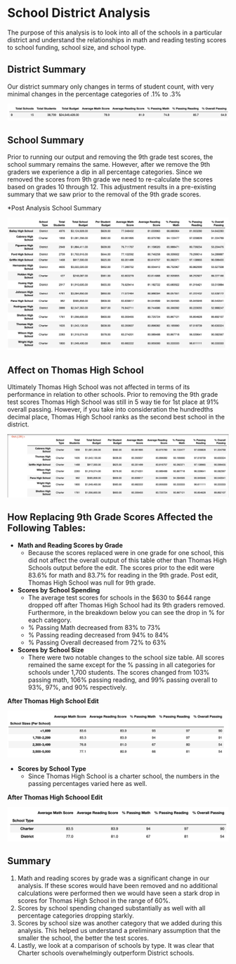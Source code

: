 # School District Analysis

The purpose of this analysis is to look into all of the schools in a particular district and understand the relationships in math and reading testing scores to school funding, school size, and school type.

## District Summary

Our district summary only changes in terms of student count, with very minimal changes in the percentage categories of .1% to .3%

![](Resources/post_district_summary.png)

## School Summary

Prior to running our output and removing the 9th grade test scores, the school summary remains the same.  However, after we remove the 9th graders we experience a dip in all percentage categories.  Since we removed the scores from 9th grade we need to re-calculate the scores based on grades 10 through 12.  This adjustment results in a pre-existing summary that we saw prior to the removal of the 9th grade scores.  

*Post Analysis School Summary

![](Resources/post_school_summary.png)

## Affect on Thomas High School

Ultimately Thomas High School was not affected in terms of its performance in relation to other schools.  Prior to removing the 9th grade test scores Thomas High School was still in 5 way tie for 1st place at 91% overall passing.  However, if you take into consideration the hundredths decimal place, Thomas High School ranks as the second best school in the district.

![](Resources/top_schools.png)

## How Replacing 9th Grade Scores Affected the Following Tables:

* **Math and Reading Scores by Grade**
  * Because the scores replaced were in one grade for one school, this did not affect the overall output of this table other than Thomas High Schools output before the edit.  The scores prior to the edit were 83.6% for math and 83.7% for reading in the 9th grade.  Post edit, Thomas High School was null for 9th grade.
* **Scores by School Spending**
  * The average test scores for schools in the $630 to $644 range dropped off after Thomas High School had its 9th graders removed.  Furthermore, in the breakdown below you can see the drop in % for each category.  
  * % Passing Math decreased from 83% to 73%
  * % Passing reading decreased from 94% to 84%
  * % Passing Overall decreased from 72% to 63%
* **Scores by School Size**
  * There were two notable changes to the school size table.  All scores remained the same except for the % passing in all categories for schools under 1,700 students.  The scores changed from 103% passing math, 106% passing reading, and 99% passing overall to 93%, 97%, and 90% respectively.  

**After Thomas High School Edit**

![](Resources/post_school_size.png)

* **Scores by School Type**
  * Since Thomas High School is a charter school, the numbers in the passing percentages varied here as well.  
  
**After Thomas High Schoool Edit**
  
![](Resources/post_school_type.png)

## Summary

1. Math and reading scores by grade was a significant change in our analysis.  If these scores would have been removed and no additional calculations were performed then we would have seen a stark drop in scores for Thomas High School in the range of 60%.
2. Scores by school spending changed substantially as well with all percentage categories dropping starkly.
3. Scores by school size was another category that we added during this analysis. This helped us understand a preliminary assumption that the smaller the school, the better the test scores.
4.  Lastly, we look at a comparison of schools by type.  It was clear that Charter schools overwhelmingly outperform District schools.  
